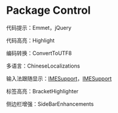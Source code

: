 # Package Control

代码提示：Emmet，jQuery

代码高亮：Highlight

编码转换：ConvertToUTF8

多语言：ChineseLocalizations

输入法跟随显示：[IMESupport](https://github.com/chikatoike/IMESupport)，[IMESupport](https://github.com/zcodes/IMESupport)

标签高亮：BracketHighlighter

侧边栏增强：SideBarEnhancements

